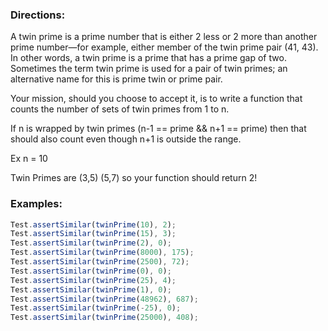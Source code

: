 ### Directions:

A twin prime is a prime number that is either 2 less or 2 more than another prime number—for example, either member of the twin prime pair (41, 43). In other words, a twin prime is a prime that has a prime gap of two. Sometimes the term twin prime is used for a pair of twin primes; an alternative name for this is prime twin or prime pair.

Your mission, should you choose to accept it, is to write a function that counts the number of sets of twin primes from 1 to n.

If n is wrapped by twin primes (n-1 == prime && n+1 == prime) then that should also count even though n+1 is outside the range.

Ex n = 10

Twin Primes are (3,5) (5,7) so your function should return 2!

### Examples:

```javascript
Test.assertSimilar(twinPrime(10), 2);
Test.assertSimilar(twinPrime(15), 3);
Test.assertSimilar(twinPrime(2), 0);
Test.assertSimilar(twinPrime(8000), 175);
Test.assertSimilar(twinPrime(2500), 72);
Test.assertSimilar(twinPrime(0), 0);
Test.assertSimilar(twinPrime(25), 4);
Test.assertSimilar(twinPrime(1), 0);
Test.assertSimilar(twinPrime(48962), 687);
Test.assertSimilar(twinPrime(-25), 0);
Test.assertSimilar(twinPrime(25000), 408);
```